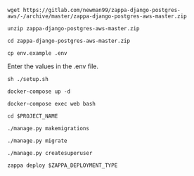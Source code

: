 `wget https://gitlab.com/newman99/zappa-django-postgres-aws/-/archive/master/zappa-django-postgres-aws-master.zip`

`unzip zappa-django-postgres-aws-master.zip`

`cd zappa-django-postgres-aws-master.zip`

`cp env.example .env`

Enter the values in the .env file.

`sh ./setup.sh`

`docker-compose up -d`

`docker-compose exec web bash`

`cd $PROJECT_NAME`

`./manage.py makemigrations`

`./manage.py migrate`

`./manage.py createsuperuser`

`zappa deploy $ZAPPA_DEPLOYMENT_TYPE`

